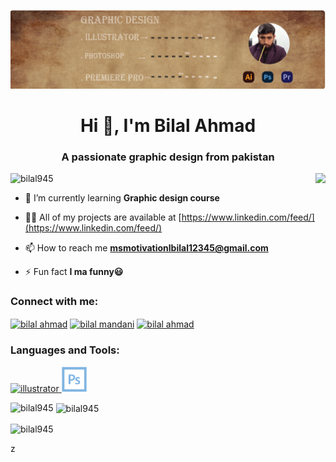 ![logo](https://github.com/Bilal945u/Bilal945u/blob/main/Artboard%201.png)
<h1 align="center">Hi 👋, I'm Bilal Ahmad</h1>
<h3 align="center">A passionate graphic design from pakistan</h3>
<img align="right"alt"coding"with="400"src="https://user-images.githubusercontent.com/55389276/140866485-8fb1c876-9a8f-4d6a-98dc-08c4981eaf70.gif"
<p align="left"> <img src="https://komarev.com/ghpvc/?username=bilal945&label=Profile%20views&color=0e75b6&style=flat" alt="bilal945" /> </p>

- 🌱 I’m currently learning **Graphic design course**

- 👨‍💻 All of my projects are available at [https://www.linkedin.com/feed/](https://www.linkedin.com/feed/)

- 📫 How to reach me **msmotivationlbilal12345@gmail.com**     

- ⚡ Fun fact **I ma funny😃**

<h3 align="left">Connect with me:</h3>
<p align="left">
<a href="https://linkedin.com/in/bilal ahmad" target="blank"><img align="center" src="https://raw.githubusercontent.com/rahuldkjain/github-profile-readme-generator/master/src/images/icons/Social/linked-in-alt.svg" alt="bilal ahmad" height="30" width="40" /></a>
<a href="https://fb.com/bilal mandani" target="blank"><img align="center" src="https://raw.githubusercontent.com/rahuldkjain/github-profile-readme-generator/master/src/images/icons/Social/facebook.svg" alt="bilal mandani" height="30" width="40" /></a>
<a href="https://instagram.com/bilal ahmad" target="blank"><img align="center" src="https://raw.githubusercontent.com/rahuldkjain/github-profile-readme-generator/master/src/images/icons/Social/instagram.svg" alt="bilal ahmad" height="30" width="40" /></a>
</p>

<h3 align="left">Languages and Tools:</h3>
<p align="left"> <a href="https://www.adobe.com/in/products/illustrator.html" target="_blank" rel="noreferrer"> <img src="https://www.vectorlogo.zone/logos/adobe_illustrator/adobe_illustrator-icon.svg" alt="illustrator" width="40" height="40"/> </a> <a href="https://www.photoshop.com/en" target="_blank" rel="noreferrer"> <img src="https://raw.githubusercontent.com/devicons/devicon/master/icons/photoshop/photoshop-line.svg" alt="photoshop" width="40" height="40"/> </a> </p>

<p><img align="left" src="https://github-readme-stats.vercel.app/api/top-langs?username=bilal945&show_icons=true&locale=en&layout=compact" alt="bilal945" /></p>

<p>&nbsp;<img align="center" src="https://github-readme-stats.vercel.app/api?username=bilal945&show_icons=true&locale=en" alt="bilal945" /></p>

<p><img align="center" src="https://github-readme-streak-stats.herokuapp.com/?user=bilal945&" alt="bilal945" /></p>
z
